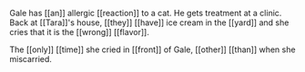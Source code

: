 Gale has [[an]] allergic [[reaction]] to a cat. He gets treatment at a clinic. Back at [[Tara]]'s house, [[they]] [[have]] ice cream in the [[yard]] and she cries that it is the [[wrong]] [[flavor]].  
  
The [[only]] [[time]] she cried in [[front]] of Gale, [[other]] [[than]] when she miscarried.